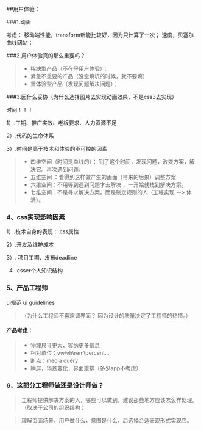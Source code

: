 ##用户体验：

###1.动画

考虑： 移动端性能，transform新能比较好，因为只计算了一次； 速度，贝塞尔曲线网站；

###2.用户体验真的那么重要吗？
> -  稀缺型产品（不在乎用户体验）；
> - 紧急不重要的产品（没空填坑的时候，就不要填）
> - 重体验型产品（发现问题解决问题）；

###3.因什么妥协（为什么选择图片去实现动画效果，不是css3去实现）

时间！！！

1）.工期、推广实效、老板要求、人力资源不足

2）.代码的生命体系

3）.时间是高于技术和体验的不可控的因素

> - 四维空间（时间是单线的）： 到了这个时间，发现问题，改变方案，解决它。再次遇到问题:
> - 五维空间 ：看得到这样做产生的画面（带来的后果）调整方案
> - 六维空间：不用等到遇到问题才去解决 ，一开始就找到解决方案。
> - 七维空间：不是寻求解决方案，而是制定规则的人（工程实现 －> 体验）。

### 4、css实现影响因素

1）.技术自身的表现： css属性

2）.开发及维护成本

3）. 项目工期、发布deadline

4)  .csser个人知识结构 

### 5、产品工程师

ui规范 ui guidelines

>（为什么工程师不喜欢调界面？
因为设计的质量决定了工程师的热情。）

#### 产品考虑：
> - 物理尺寸更大，容纳更多信息
> -    相对单位：vw\vh\rem\percent...
> -    断点：media query
> - 横屏，场景变化，界面重排（多少app不考虑）

### 6、这部分工程师做还是设计师做？

> 工程师提供解决方案的人，哪些可以做到，建议那些地方应该怎么样处理。（取决于公司的组织结构
 ）

> 理解页面场景，用户做什么，意图是什么，后选择合适表现形式实现它。
